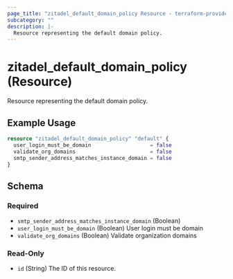 ```yaml
---
page_title: "zitadel_default_domain_policy Resource - terraform-provider-zitadel"
subcategory: ""
description: |-
  Resource representing the default domain policy.
---
```


# zitadel_default_domain_policy (Resource)

Resource representing the default domain policy.

## Example Usage

```terraform
resource "zitadel_default_domain_policy" "default" {
  user_login_must_be_domain                   = false
  validate_org_domains                        = false
  smtp_sender_address_matches_instance_domain = false
}
```

<!-- schema generated by tfplugindocs -->
## Schema

### Required

- `smtp_sender_address_matches_instance_domain` (Boolean)
- `user_login_must_be_domain` (Boolean) User login must be domain
- `validate_org_domains` (Boolean) Validate organization domains

### Read-Only

- `id` (String) The ID of this resource.